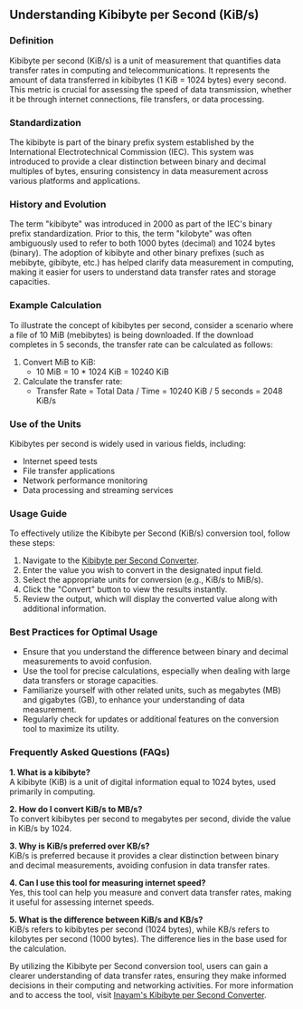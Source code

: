 ## Understanding Kibibyte per Second (KiB/s)

### Definition
Kibibyte per second (KiB/s) is a unit of measurement that quantifies data transfer rates in computing and telecommunications. It represents the amount of data transferred in kibibytes (1 KiB = 1024 bytes) every second. This metric is crucial for assessing the speed of data transmission, whether it be through internet connections, file transfers, or data processing.

### Standardization
The kibibyte is part of the binary prefix system established by the International Electrotechnical Commission (IEC). This system was introduced to provide a clear distinction between binary and decimal multiples of bytes, ensuring consistency in data measurement across various platforms and applications.

### History and Evolution
The term "kibibyte" was introduced in 2000 as part of the IEC's binary prefix standardization. Prior to this, the term "kilobyte" was often ambiguously used to refer to both 1000 bytes (decimal) and 1024 bytes (binary). The adoption of kibibyte and other binary prefixes (such as mebibyte, gibibyte, etc.) has helped clarify data measurement in computing, making it easier for users to understand data transfer rates and storage capacities.

### Example Calculation
To illustrate the concept of kibibytes per second, consider a scenario where a file of 10 MiB (mebibytes) is being downloaded. If the download completes in 5 seconds, the transfer rate can be calculated as follows:

1. Convert MiB to KiB: 
   - 10 MiB = 10 * 1024 KiB = 10240 KiB
2. Calculate the transfer rate:
   - Transfer Rate = Total Data / Time = 10240 KiB / 5 seconds = 2048 KiB/s

### Use of the Units
Kibibytes per second is widely used in various fields, including:
- Internet speed tests
- File transfer applications
- Network performance monitoring
- Data processing and streaming services

### Usage Guide
To effectively utilize the Kibibyte per Second (KiB/s) conversion tool, follow these steps:
1. Navigate to the [Kibibyte per Second Converter](https://www.inayam.co/unit-converter/prefixes_binary).
2. Enter the value you wish to convert in the designated input field.
3. Select the appropriate units for conversion (e.g., KiB/s to MiB/s).
4. Click the "Convert" button to view the results instantly.
5. Review the output, which will display the converted value along with additional information.

### Best Practices for Optimal Usage
- Ensure that you understand the difference between binary and decimal measurements to avoid confusion.
- Use the tool for precise calculations, especially when dealing with large data transfers or storage capacities.
- Familiarize yourself with other related units, such as megabytes (MB) and gigabytes (GB), to enhance your understanding of data measurement.
- Regularly check for updates or additional features on the conversion tool to maximize its utility.

### Frequently Asked Questions (FAQs)

**1. What is a kibibyte?**  
A kibibyte (KiB) is a unit of digital information equal to 1024 bytes, used primarily in computing.

**2. How do I convert KiB/s to MB/s?**  
To convert kibibytes per second to megabytes per second, divide the value in KiB/s by 1024.

**3. Why is KiB/s preferred over KB/s?**  
KiB/s is preferred because it provides a clear distinction between binary and decimal measurements, avoiding confusion in data transfer rates.

**4. Can I use this tool for measuring internet speed?**  
Yes, this tool can help you measure and convert data transfer rates, making it useful for assessing internet speeds.

**5. What is the difference between KiB/s and KB/s?**  
KiB/s refers to kibibytes per second (1024 bytes), while KB/s refers to kilobytes per second (1000 bytes). The difference lies in the base used for the calculation. 

By utilizing the Kibibyte per Second conversion tool, users can gain a clearer understanding of data transfer rates, ensuring they make informed decisions in their computing and networking activities. For more information and to access the tool, visit [Inayam's Kibibyte per Second Converter](https://www.inayam.co/unit-converter/prefixes_binary).
